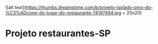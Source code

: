 ![alt text](https://thumbs.dreamstime.com/b/projeto-isolado-pino-do-%C3%ADcone-do-lugar-do-restaurante-74197494.jpg = 20x20)

# Projeto restaurantes-SP
